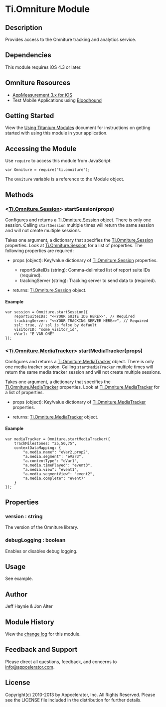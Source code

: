 # Ti.Omniture Module

## Description

Provides access to the Omniture tracking and analytics service.

## Dependencies

This module requires iOS 4.3 or later.

## Omniture Resources

* [AppMeasurement 3.x for iOS][AppMeasurement]
* Test Mobile Applications using [Bloodhound][Bloodhound]

## Getting Started

View the [Using Titanium Modules](http://docs.appcelerator.com/titanium/latest/#!/guide/Using_Titanium_Modules) document for instructions on getting
started with using this module in your application.

## Accessing the Module

Use `require` to access this module from JavaScript:

	var Omniture = require("ti.omniture");

The `Omniture` variable is a reference to the Module object.

## Methods

### <[Ti.Omniture.Session][]\> startSession(props)

Configures and returns a [Ti.Omniture.Session][] object. There is only one session. Calling `startSession` multiple times will return the same session and will not create multiple sessions.

Takes one argument, a dictionary that specifies the [Ti.Omniture.Session][] properties. Look at [Ti.Omniture.Session][] for a list of properties. The following properties are required:

* props (object): Key/value dictionary of [Ti.Omniture.Session][] properties.
	* reportSuiteIDs (string): Comma-delimited list of report suite IDs (required).
	* trackingServer (string): Tracking server to send data to (required).

* returns: [Ti.Omniture.Session][] object.

#### Example

	var session = Omniture.startSession({
        reportSuiteIDs: "<<YOUR SUITE IDS HERE>>", // Required
        trackingServer: "<<YOUR TRACKING SERVER HERE>>", // Required
        ssl: true, // ssl is false by default
        visitorID: "some_visitor_id",
        eVar1: "E VAR ONE"
    });

### <[Ti.Omniture.MediaTracker][]\> startMediaTracker(props)

Configures and returns a [Ti.Omniture.MediaTracker][] object. There is only one media tracker session. Calling `startMediaTracker` multiple times will return the same media tracker session and will not create multiple sessions.

Takes one argument, a dictionary that specifies the [Ti.Omniture.MediaTracker][] properties. Look at [Ti.Omniture.MediaTracker][] for a list of properties. 

* props (object): Key/value dictionary of [Ti.Omniture.MediaTracker][] properties.

* returns: [Ti.Omniture.MediaTracker][] object.

#### Example

	var mediaTracker = Omniture.startMediaTracker({
        trackMilestones: "25,50,75",
        contextDataMapping: {
            "a.media.name": "eVar2,prop2",
            "a.media.segment": "eVar3",
            "a.contentType": "eVar1",
            "a.media.timePlayed": "event3",
            "a.media.view": "event1",
            "a.media.segmentView": "event2",
            "a.media.complete": "event7"
        }
    });

## Properties

### version : string

The version of the Omniture library.

### debugLogging : boolean

Enables or disables debug logging. 

## Usage

See example.

## Author

Jeff Haynie & Jon Alter

## Module History

View the [change log](changelog.html) for this module.

## Feedback and Support

Please direct all questions, feedback, and concerns to [info@appcelerator.com](mailto:info@appcelerator.com?subject=iOS%20Omniture%20Module).

## License

Copyright(c) 2010-2013 by Appcelerator, Inc. All Rights Reserved. Please see the LICENSE file included in the distribution for further details.

[Ti.Omniture.Session]: session.html
[Ti.Omniture.MediaTracker]: mediaTracker.html
[AppMeasurement]: http://microsite.omniture.com/t2/help/en_US/sc/appmeasurement/ios/index.html
[Bloodhound]: http://microsite.omniture.com/t2/help/en_US/sc/appmeasurement/ios/index.html#Using_Bloodhound_to_Test_Mobile_Applications

